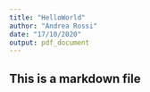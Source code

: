 ```yaml
---
title: "HelloWorld"
author: "Andrea Rossi"
date: "17/10/2020"
output: pdf_document
---
```


## This is a markdown file